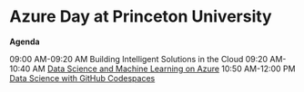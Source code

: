 # Azure Day at Princeton University

**Agenda**
 
09:00 AM-09:20 AM Building Intelligent Solutions in the Cloud
09:20 AM-10:40 AM [Data Science and Machine Learning on Azure](data-science-ml-Azure/README.md)
10:50 AM-12:00 PM [Data Science with GitHub Codespaces](data-science-codespaces/README.md)
 
